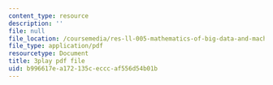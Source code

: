 ```yaml
---
content_type: resource
description: ''
file: null
file_location: /coursemedia/res-ll-005-mathematics-of-big-data-and-machine-learning-january-iap-2020/b996617ea172135cecccaf556d54b01b_R6-LQbqUCI0.pdf
file_type: application/pdf
resourcetype: Document
title: 3play pdf file
uid: b996617e-a172-135c-eccc-af556d54b01b
---
```

